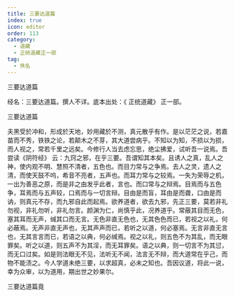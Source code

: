 ```yaml
---
title: 三要达道篇
index: true
icon: editor
order: 113
category:
  - 道藏
  - 正统道藏正一部
tag:
  - 佚名
---
```


三要达道篇  

经名：三要达道篇。撰人不详。底本出处：《 正统道藏》 正一部。  

三要达道篇  

夫黑受於冲和，形成於天地，妙用藏於不测，真元散乎有作。是以茫茫之说，若嘉苗而不秀，铁铁之论，若颠木之不芽，其大道尝病乎。不知以为知，不损以为损，而人视之，常若千里之远矣。今修行人当去虑忘思，绝尘拂爱，试听吾一说焉。吾尝读《阴符经》 云：九窍之邪，在乎三要。吾谓知其本矣。且诱人之真，乱人之神，使内观不明、慧照不清者，五色也。而目力常与之争焉。去人之灵，遗人之清，而使天鼓不呜，希音不亮者，五声也。而耳力常与之较焉。一失为荣辱之机，一出为善恶之原，而是非之由发乎此者，言也。而口常与之辩焉。目焉而与五色争，耳焉而与五声较，口焉而与一切言辩。目由是而盲，耳由是而聋，口由是而讷，则真元不存，而九邪自此而起焉。欲养道者，欲去九邪，先正三要，莫若非礼勿视，非礼勿听，非礼勿言。颜渊为仁，尚慎乎此，况养道乎。常蔽其目而无色，塞其耳而无声，缄其口而无言。无色非直无色也，无其色色而已，若视之以礼，何必蔽焉。无声非直无声也，无其声声而已，若听之以道，何必塞焉。无言非直无言也，无其言言而已，若语之以典，何必缄焉。视之以礼，则五色不为其乱，而无眼罪矣。听之以道，则五声不为其淫，而无耳罪矣。语之以典，则一切言不为其愆，而无口过矣。如是则法眼无不见，法听无不闻，法言无不辩，而大道常在乎己，而物不能渍之。今人学道未绝三要，以求超真，必未之知也。吾因议道，将此一说，幸为众审，以为道用，期出世之妙果尔。  

三要达道篇竟  
